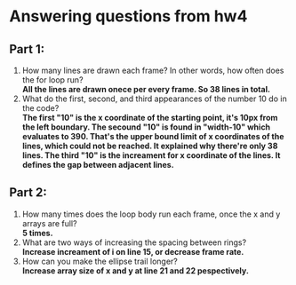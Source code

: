 # Answering questions from hw4
## Part 1:
1. How many lines are drawn each frame? In other words, how often does the for loop run?  
**All the lines are drawn onece per every frame. So 38 lines in total.**  
2. What do the first, second, and third appearances of the number 10 do in the code?  
**The first "10" is the x coordinate of the starting point, it's 10px from the left boundary. The secound "10" is found in "width-10" which evaluates to 390. That's the upper bound limit of x coordinates of the lines, which could not be reached. It explained why there're only 38 lines. The third "10" is the increament for x coordinate of the lines. It defines the gap between adjacent lines.**
## Part 2:
1. How many times does the loop body run each frame, once the x and y arrays are full?  
**5 times.**
2. What are two ways of increasing the spacing between rings?  
**Increase increament of i on line 15, or decrease frame rate.**
3. How can you make the ellipse trail longer?  
**Increase array size of x and y at line 21 and 22 pespectively.**